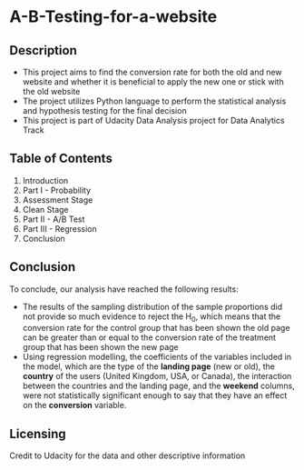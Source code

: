 # A-B-Testing-for-a-website

## Description
- This project aims to find the conversion rate for both the old and new website and whether it is beneficial to apply the new one or stick with the old website
- The project utilizes Python language to perform the statistical analysis and hypothesis testing for the final decision
- This project is part of Udacity Data Analysis project for Data Analytics Track
## Table of Contents
<ol>
        <li> Introduction
        <li> Part I - Probability 
            <li> Assessment Stage
            <li> Clean Stage
        <li> Part II - A/B Test
        <li> Part III - Regression
        <li> Conclusion
</ol>

## Conclusion
To conclude, our analysis have reached the following results:
    <ul>
        <li> The results of the sampling distribution of the sample proportions did not provide so much evidence to reject the H<sub>0</sub>, which means that the conversion rate for the control group that has been shown the old page can be greater than or equal to the conversion rate of the treatment group that has been shown the new page
        <li> Using regression modelling, the coefficients of the variables included in the model, which are the type of the <b>landing page</b> (new or old), the <b>country</b> of the users (United Kingdom, USA, or Canada), the interaction between the countries and the landing page, and the <b>weekend</b> columns, were not statistically significant enough to say that they have an effect on the <b>conversion</b> variable. 
    </ul>

## Licensing
Credit to Udacity for the data and other descriptive information
